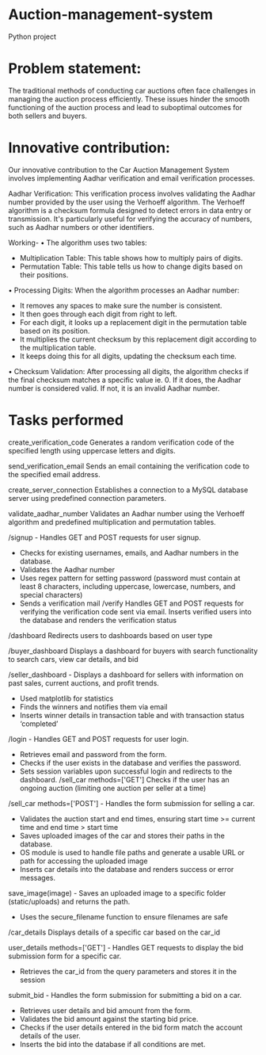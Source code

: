 # Auction-management-system
Python project

# Problem statement:
The traditional methods of conducting car auctions often face challenges in managing the auction process efficiently. These issues hinder the smooth functioning of the auction process and lead to suboptimal outcomes for both sellers and buyers.


# Innovative contribution:
Our innovative contribution to the Car Auction Management System involves implementing Aadhar verification and email verification processes.

Aadhar Verification:
This verification process involves validating the Aadhar number provided by the user using the Verhoeff algorithm.
The Verhoeff algorithm is a checksum formula designed to detect errors in data entry or transmission. It's particularly useful for verifying the accuracy of numbers, such as Aadhar numbers or other identifiers.

Working-
•	The algorithm uses two tables:
-	Multiplication Table: This table shows how to multiply pairs of digits. 
-	Permutation Table: This table tells us how to change digits based on their positions.

•	Processing Digits: When the algorithm processes an Aadhar number:
-	It removes any spaces to make sure the number is consistent.
-	It then goes through each digit from right to left.
-	For each digit, it looks up a replacement digit in the permutation table based on its position.
-	It multiplies the current checksum by this replacement digit according to the multiplication table.
-	It keeps doing this for all digits, updating the checksum each time.

•	Checksum Validation: After processing all digits, the algorithm checks if the final checksum matches a specific value ie. 0. If it does, the Aadhar number is considered valid. If not, it is an invalid Aadhar number.



# Tasks performed

create_verification_code	Generates a random verification code of the specified length using uppercase letters and digits.

send_verification_email	Sends an email containing the verification code to the specified email address.

create_server_connection	Establishes a connection to a MySQL database server using predefined connection parameters.

validate_aadhar_number	Validates an Aadhar number using the Verhoeff algorithm and predefined multiplication and permutation tables.

/signup	-	Handles GET and POST requests for user signup.
-	Checks for existing usernames, emails, and Aadhar numbers in the database.
-	Validates the Aadhar number
-	Uses regex pattern for setting password (password must contain at least 8 characters, including uppercase, lowercase, numbers, and special characters)
-	Sends a verification mail
/verify	Handles GET and POST requests for verifying the verification code sent via email.
Inserts verified users into the database and renders the verification status

/dashboard	Redirects users to dashboards based on user type

/buyer_dashboard	Displays a dashboard for buyers with search functionality to search cars, view car details, and bid 

/seller_dashboard	-	Displays a dashboard for sellers with information on past sales, current auctions, and profit trends.
-	Used matplotlib for statistics
-	Finds the winners and notifies them via email 
-	Inserts winner details in transaction table and with transaction status ‘completed’

/login	-	Handles GET and POST requests for user login.
-	Retrieves email and password from the form.
-	Checks if the user exists in the database and verifies the password.
-	Sets session variables upon successful login and redirects to the dashboard.
/sell_car methods=['GET']	Checks if the user has an ongoing auction (limiting one auction per seller at a time)

/sell_car methods=['POST']	-	Handles the form submission for selling a car.
-	Validates the auction start and end times, ensuring start time >= current time and end time > start time
-	Saves uploaded images of the car and stores their paths in the database.
-	OS module is used to handle file paths and generate a usable URL or path for accessing the uploaded image
-	Inserts car details into the database and renders success or error messages.

save_image(image)	-	Saves an uploaded image to a specific folder (static/uploads) and returns the path.
-	Uses the secure_filename function to ensure filenames are safe

/car_details	Displays details of a specific car based on the car_id

user_details methods=['GET']	-	Handles GET requests to display the bid submission form for a specific car.
-	Retrieves the car_id from the query parameters and stores it in the session

submit_bid	-	Handles the form submission for submitting a bid on a car.
-	Retrieves user details and bid amount from the form.
-	Validates the bid amount against the starting bid price.
-	Checks if the user details entered in the bid form match the account details of the user.
-	Inserts the bid into the database if all conditions are met.
